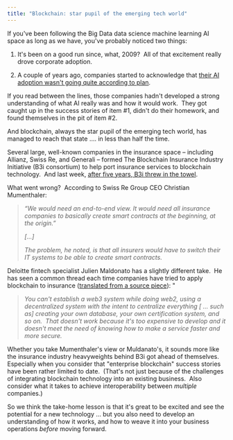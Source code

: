 ```yaml
---
title: "Blockchain: star pupil of the emerging tech world"
---
```

If you've been following the Big Data data science machine learning AI space as long as we have, you've probably noticed two things:

1.  It's been on a good run since, what, 2009?  All of that excitement really drove corporate adoption.
    
2.  A couple of years ago, companies started to acknowledge that [their AI adoption wasn't going quite according to plan](https://venturebeat.com/2019/07/19/why-do-87-of-data-science-projects-never-make-it-into-production/).  
    

If you read between the lines, those companies hadn't developed a strong understanding of what AI really was and how it would work.  They got caught up in the success stories of item #1, didn't do their homework, and found themselves in the pit of item #2.

And blockchain, always the star pupil of the emerging tech world, has managed to reach that state …. in less than half the time.  

Several large, well-known companies in the insurance space – including Allianz, Swiss Re, and Generali – formed The Blockchain Insurance Industry Initiative (B3i consortium) to help port insurance services to blockchain technology.  And last week, [after five years, B3i threw in the towel](https://www.insurancejournal.com/news/international/2022/07/29/677926.htm).

What went wrong?  According to Swiss Re Group CEO Christian Mumenthaler:

> _“We would need an end-to-end view. It would need all insurance companies to basically create smart contracts at the beginning, at the origin.”_
> 
> _\[...\]_
> 
> _The problem, he noted, is that all insurers would have to switch their IT systems to be able to create smart contracts._

Deloitte fintech specialist Julien Maldonato has a slightly different take.  He has seen a common thread each time companies have tried to apply blockchain to insurance ([translated from a source piece](https://lesechos.fr/finance-marches/banque-assurances/blockchain-une-quinzaine-de-grands-assureurs-internationaux-jettent-leponge-1781742)): "

> _You can't establish a web3 system while doing web2, using a decentralized system with the intent to centralize everything \[ … such as\] creating your own database, your own certification system, and so on.  That doesn't work because it's too expensive to develop and it doesn't meet the need of knowing how to make a service faster and more secure._

Whether you take Mumenthaler's view or Muldanato's, it sounds more like the insurance industry heavyweights behind B3i got ahead of themselves. Especially when you consider that "enterprise blockchain" success stories have been rather limited to date.  (That's not just because of the challenges of integrating blockchain technology into an existing business.  Also consider what it takes to achieve interoperability between _multiple_ companies.)

So we think the take-home lesson is that it's great to be excited and see the potential for a new technology … but you also need to develop an understanding of how it works, and how to weave it into your business operations _before_ moving forward.